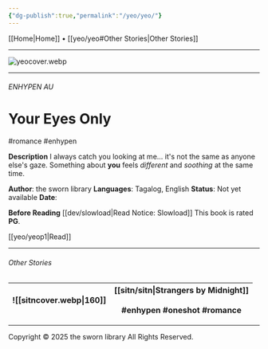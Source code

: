 ```yaml
---
{"dg-publish":true,"permalink":"/yeo/yeo/"}
---
```


[[Home\|Home]] • [[yeo/yeo#Other Stories\|Other Stories]]

***

![yeocover.webp](/img/user/yeo/yeostorage/yeocover.webp)

***
###### ENHYPEN AU
# Your Eyes Only
#romance #enhypen 

**Description**
I always catch you looking at me... it's not the same as anyone else's gaze. Something about **you** feels *different* and *soothing* at the same time.

**Author**: the sworn library
**Languages**: Tagalog, English
**Status**: Not yet available
**Date**:

**Before Reading**
[[dev/slowload\|Read Notice: Slowload]]
This book is rated **PG**.

[[yeo/yeop1\|Read]]

***

###### Other Stories

| ![[sitncover.webp\|160]]  | [[sitn/sitn\|Strangers by Midnight]] <br> <br>#enhypen #oneshot #romance |
| ------------------------- | ------------------------------------------------------------------- |

***

Copyright © 2025 the sworn library
All Rights Reserved.